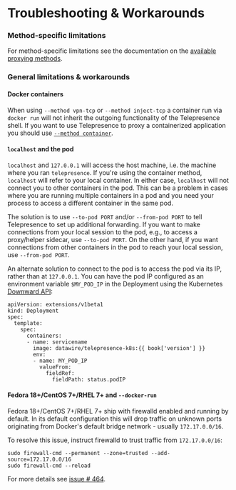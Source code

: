 # Troubleshooting & Workarounds

### Method-specific limitations

For method-specific limitations see the documentation on the [available proxying methods](/reference/methods.html).

### General limitations & workarounds

#### Docker containers

When using `--method vpn-tcp` or `--method inject-tcp` a container run via `docker run` will not inherit the outgoing functionality of the Telepresence shell.
If you want to use Telepresence to proxy a containerized application you should use [`--method container`](/tutorials/docker.html).

#### `localhost` and the pod

`localhost` and `127.0.0.1` will access the host machine, i.e. the machine where you ran `telepresence`.
If you're using the container method, `localhost` will refer to your local container.
In either case, `localhost` will not connect you to other containers in the pod.
This can be a problem in cases where you are running multiple containers in a pod and you need your process to access a different container in the same pod.

The solution is to use `--to-pod PORT` and/or `--from-pod PORT` to tell Telepresence to set up additional forwarding.
If you want to make connections from your local session to the pod, e.g., to access a proxy/helper sidecar, use `--to-pod PORT`.
On the other hand, if you want connections from other containers in the pod to reach your local session, use `--from-pod PORT`.

An alternate solution to connect to the pod is to access the pod via its IP, rather than at `127.0.0.1`.
You can have the pod IP configured as an environment variable `$MY_POD_IP` in the Deployment using the Kubernetes [Downward API](https://kubernetes.io/docs/tasks/configure-pod-container/environment-variable-expose-pod-information/):

<pre><code class="lang-yaml">apiVersion: extensions/v1beta1
kind: Deployment
spec:
  template:
    spec:
      containers:
      - name: servicename
        image: datawire/telepresence-k8s:{{ book['version'] }}
        env:
        - name: MY_POD_IP
          valueFrom:
            fieldRef:
              fieldPath: status.podIP
</code></pre>

#### Fedora 18+/CentOS 7+/RHEL 7+ and `--docker-run`

Fedora 18+/CentOS 7+/RHEL 7+ ship with firewalld enabled and running by default. In its default configuration this will drop traffic on unknown ports originating from Docker's default bridge network - usually `172.17.0.0/16`.

To resolve this issue, instruct firewalld to trust traffic from `172.17.0.0/16`:

```
sudo firewall-cmd --permanent --zone=trusted --add-source=172.17.0.0/16
sudo firewall-cmd --reload
```

For more details see [issue # 464](https://github.com/telepresenceio/telepresence/issues/464).
